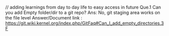 // adding learnings from day to day life to easy access in future
Que.1 Can you add Empty folder/dir to a git repo?
Ans:  No, git staging area works on the file level 
Answer/Document link : https://git.wiki.kernel.org/index.php/GitFaq#Can_I_add_empty_directories.3F
